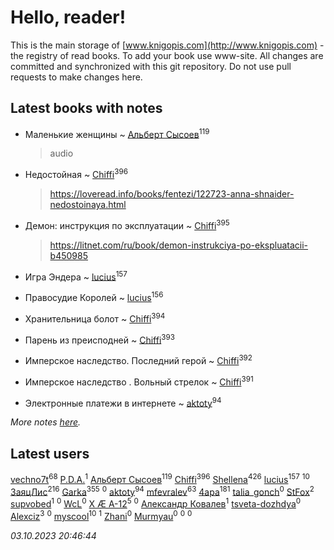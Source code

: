# Hello, reader!
This is the main storage of [www.knigopis.com](http://www.knigopis.com) - the registry of read books.
To add your book use www-site. All changes are committed and synchronized with this git repository.
Do not use pull requests to make changes here.


## Latest books with notes
* Маленькие женщины ~ [Альберт Сысоев](users/474/47446642-vkontakte)<sup>119</sup>
    > audio

* Недостойная ~ [Chiffi](users/105/105831994080785626680-google)<sup>396</sup>
    > https://loveread.info/books/fentezi/122723-anna-shnaider-nedostoinaya.html

* Демон: инструкция по эксплуатации ~ [Chiffi](users/105/105831994080785626680-google)<sup>395</sup>
    > https://litnet.com/ru/book/demon-instrukciya-po-ekspluatacii-b450985

* Игра Эндера ~ [lucius](users/838/83820536-yandex)<sup>157</sup>

* Правосудие Королей ~ [lucius](users/838/83820536-yandex)<sup>156</sup>

* Хранительница болот ~ [Chiffi](users/105/105831994080785626680-google)<sup>394</sup>

* Парень из преисподней ~ [Chiffi](users/105/105831994080785626680-google)<sup>393</sup>

* Имперское наследство. Последний герой ~ [Chiffi](users/105/105831994080785626680-google)<sup>392</sup>

* Имперское наследство . Вольный стрелок ~ [Chiffi](users/105/105831994080785626680-google)<sup>391</sup>

* Электронные платежи в интернете ~ [aktoty](users/275/275766107-vkontakte)<sup>94</sup>


_More notes [here](latest_books_with_notes.md)._


## Latest users
[vechno7t](users/102/102483077884312127500-google)<sup>68</sup> 
[P.D.A.](users/101/101885615006241630614-google)<sup>1</sup> 
[Альберт Сысоев](users/474/47446642-vkontakte)<sup>119</sup> 
[Chiffi](users/105/105831994080785626680-google)<sup>396</sup> 
[Shellena](users/134/13413591548892934957-mailru)<sup>426</sup> 
[lucius](users/838/83820536-yandex)<sup>157</sup> 
[](users/101/101368518035734751027-google)<sup>10</sup> 
[ЗаяцЛис](users/112/112388384595246311466-google)<sup>216</sup> 
[Garka](users/115/115753719718250012620-google)<sup>355</sup> 
[](users/115/115095777313809768381-google)<sup>0</sup> 
[aktoty](users/275/275766107-vkontakte)<sup>94</sup> 
[mfevralev](users/140/140966150-vkontakte)<sup>63</sup> 
[4apa](users/117/117392596378069249667-google)<sup>181</sup> 
[talia_gonch](users/116/116727437007720956503-google)<sup>0</sup> 
[StFox](users/108/10824953-yandex)<sup>2</sup> 
[supvobed](users/111/111120684537115120803-google)<sup>1</sup> 
[](users/108/108689900996785507657-google)<sup>0</sup> 
[WcL](users/106/106758454733805717947-google)<sup>0</sup> 
[X Æ A-12](users/115/115609550904757194526-google)<sup>5</sup> 
[](users/112/112452730042794139520-google)<sup>0</sup> 
[Александр Ковалев](users/141/14161137020827113329-mailru)<sup>1</sup> 
[tsveta-dozhdya](users/983/983485507-yandex)<sup>0</sup> 
[Alexciz](users/104/104402554069177138887-google)<sup>3</sup> 
[](users/116/116461044320164710012-google)<sup>0</sup> 
[myscool](users/101/101429613411254493072-google)<sup>10</sup> 
[](users/115/115714542148878544061-google)<sup>1</sup> 
[Zhani](users/109/109586026743199600506-google)<sup>0</sup> 
[Murmyau](users/107/107272984290708451258-google)<sup>0</sup> 
[](users/103/1035563327194476370-mailru)<sup>0</sup> 
[](users/106/106851335280025411906-google)<sup>0</sup> 


_03.10.2023 20:46:44_
